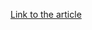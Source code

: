 [Link to the article](https://blog.eclecticiq.com/eclecticiq-monthly-vulnerability-trend-report-2020-october?hsLang=en)
